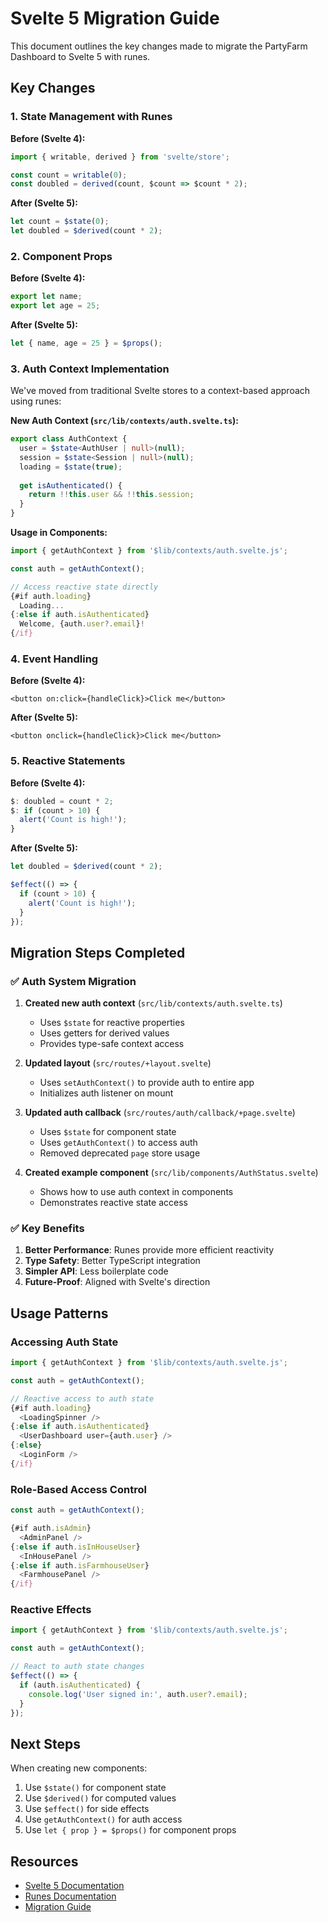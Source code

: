 # Svelte 5 Migration Guide

This document outlines the key changes made to migrate the PartyFarm Dashboard to Svelte 5 with runes.

## Key Changes

### 1. State Management with Runes

**Before (Svelte 4):**
```javascript
import { writable, derived } from 'svelte/store';

const count = writable(0);
const doubled = derived(count, $count => $count * 2);
```

**After (Svelte 5):**
```javascript
let count = $state(0);
let doubled = $derived(count * 2);
```

### 2. Component Props

**Before (Svelte 4):**
```javascript
export let name;
export let age = 25;
```

**After (Svelte 5):**
```javascript
let { name, age = 25 } = $props();
```

### 3. Auth Context Implementation

We've moved from traditional Svelte stores to a context-based approach using runes:

**New Auth Context (`src/lib/contexts/auth.svelte.ts`):**
```typescript
export class AuthContext {
  user = $state<AuthUser | null>(null);
  session = $state<Session | null>(null);
  loading = $state(true);
  
  get isAuthenticated() {
    return !!this.user && !!this.session;
  }
}
```

**Usage in Components:**
```javascript
import { getAuthContext } from '$lib/contexts/auth.svelte.js';

const auth = getAuthContext();

// Access reactive state directly
{#if auth.loading}
  Loading...
{:else if auth.isAuthenticated}
  Welcome, {auth.user?.email}!
{/if}
```

### 4. Event Handling

**Before (Svelte 4):**
```svelte
<button on:click={handleClick}>Click me</button>
```

**After (Svelte 5):**
```svelte
<button onclick={handleClick}>Click me</button>
```

### 5. Reactive Statements

**Before (Svelte 4):**
```javascript
$: doubled = count * 2;
$: if (count > 10) {
  alert('Count is high!');
}
```

**After (Svelte 5):**
```javascript
let doubled = $derived(count * 2);

$effect(() => {
  if (count > 10) {
    alert('Count is high!');
  }
});
```

## Migration Steps Completed

### ✅ Auth System Migration

1. **Created new auth context** (`src/lib/contexts/auth.svelte.ts`)
   - Uses `$state` for reactive properties
   - Uses getters for derived values
   - Provides type-safe context access

2. **Updated layout** (`src/routes/+layout.svelte`)
   - Uses `setAuthContext()` to provide auth to entire app
   - Initializes auth listener on mount

3. **Updated auth callback** (`src/routes/auth/callback/+page.svelte`)
   - Uses `$state` for component state
   - Uses `getAuthContext()` to access auth
   - Removed deprecated `page` store usage

4. **Created example component** (`src/lib/components/AuthStatus.svelte`)
   - Shows how to use auth context in components
   - Demonstrates reactive state access

### ✅ Key Benefits

1. **Better Performance**: Runes provide more efficient reactivity
2. **Type Safety**: Better TypeScript integration
3. **Simpler API**: Less boilerplate code
4. **Future-Proof**: Aligned with Svelte's direction

## Usage Patterns

### Accessing Auth State

```javascript
import { getAuthContext } from '$lib/contexts/auth.svelte.js';

const auth = getAuthContext();

// Reactive access to auth state
{#if auth.loading}
  <LoadingSpinner />
{:else if auth.isAuthenticated}
  <UserDashboard user={auth.user} />
{:else}
  <LoginForm />
{/if}
```

### Role-Based Access Control

```javascript
const auth = getAuthContext();

{#if auth.isAdmin}
  <AdminPanel />
{:else if auth.isInHouseUser}
  <InHousePanel />
{:else if auth.isFarmhouseUser}
  <FarmhousePanel />
{/if}
```

### Reactive Effects

```javascript
import { getAuthContext } from '$lib/contexts/auth.svelte.js';

const auth = getAuthContext();

// React to auth state changes
$effect(() => {
  if (auth.isAuthenticated) {
    console.log('User signed in:', auth.user?.email);
  }
});
```

## Next Steps

When creating new components:

1. Use `$state()` for component state
2. Use `$derived()` for computed values
3. Use `$effect()` for side effects
4. Use `getAuthContext()` for auth access
5. Use `let { prop } = $props()` for component props

## Resources

- [Svelte 5 Documentation](https://svelte.dev/docs/svelte/overview)
- [Runes Documentation](https://svelte.dev/docs/svelte/what-are-runes)
- [Migration Guide](https://svelte.dev/docs/svelte/v5-migration-guide)